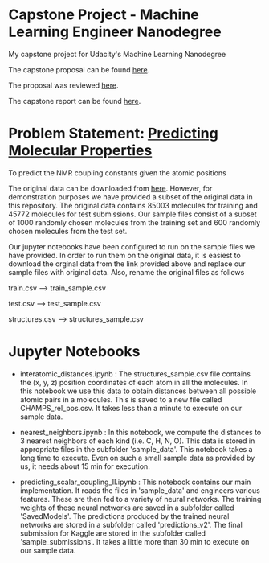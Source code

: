 # Capstone Project - Machine Learning Engineer Nanodegree
My capstone project for Udacity's Machine Learning Nanodegree

The capstone proposal can be found [here](https://github.com/praritagarwal/udacity-mlnd/blob/master/Capstone%20project/Proposal.pdf).

The proposal was reviewed [here](https://review.udacity.com/#!/reviews/1904389).

The capstone report can be found [here](https://github.com/praritagarwal/udacity-mlnd/blob/master/Capstone%20project/Report.pdf).

# Problem Statement: [Predicting Molecular Properties](https://www.kaggle.com/c/champs-scalar-coupling)
To predict the NMR coupling constants given the atomic positions 

The original data can be downloaded from [here](https://www.kaggle.com/c/champs-scalar-coupling/data). However, for demonstration purposes we have provided a subset of the original data in this repository. The original data contains 85003 molecules for training and 45772 molecules for test submissions. Our sample files consist of a subset of 1000 randomly chosen molecules from the training set and 600 randomly chosen molecules from the test set.

Our jupyter notebooks have been configured to run on the sample files we have provided. In order to run them on the original data, it is easiest to download the orginal data from the link provided above and replace our sample files with original data. Also, rename the original files as follows

train.csv --> train_sample.csv

test.csv  --> test_sample.csv

structures.csv --> structures_sample.csv

# Jupyter Notebooks 

- interatomic_distances.ipynb : The structures_sample.csv file contains the (x, y, z) position coordinates of each atom in all the molecules. In this notebook we use this data to obtain distances between all possible atomic pairs in a molecules. This is saved to a new file called  CHAMPS_rel_pos.csv. It takes less than a minute to  execute on our sample data. 

- nearest_neighbors.ipynb : In this notebook, we compute the distances to 3 nearest neighbors of each kind (i.e. C, H, N, O). This data is stored in appropriate files in the subfolder 'sample_data'. This notebook takes a long time to execute. Even on such a small sample data as provided by us, it needs about 15 min for execution. 

- predicting_scalar_coupling_II.ipynb : This notebook contains our main implementation.  It reads the files in 'sample_data' and engineers various features. These are then fed to a variety of neural networks. The training weights of these neural networks are saved in a subfolder called 'SavedModels'. The predictions produced by the trained neural networks are stored in a subfolder called 'predictions_v2'. The final submission for Kaggle are stored in the subfolder called 'sample_submissions'. It takes a little more than 30 min to execute on our sample data. 

